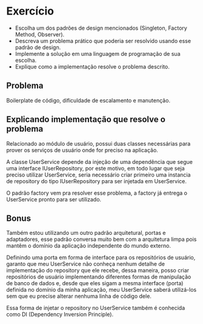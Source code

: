 # Exercício

- Escolha um dos padrões de design mencionados (Singleton, Factory Method, Observer).
- Descreva um problema prático que poderia ser resolvido usando esse padrão de design.
- Implemente a solução em uma linguagem de programação de sua escolha.
- Explique como a implementação resolve o problema descrito.

## Problema
Boilerplate de código, dificuldade de escalamento e manutenção.

## Explicando implementação que resolve o problema
Relacionado ao módulo de usuário, possui duas classes necessárias para prover os serviços de usuário onde for preciso na aplicação.

A classe UserService depende da injeção de uma dependência que segue uma interface IUserRepository, por este motivo, em todo lugar que seja preciso utilizar UserService, seria necessário criar primeiro uma instancia de repository do tipo IUserRepository para ser injetada em UserService. 

O padrão factory vem pra resolver esse problema, a factory já entrega o UserService pronto para ser utilizado. <br/>

## Bonus
Também estou utilizando um outro padrão arquitetural, portas e adaptadores, esse padrão conversa muito bem com a arquitetura limpa pois mantêm o domínio da aplicação independente do mundo externo. 

Definindo uma porta em forma de interface para os repositórios de usuário, garanto que meu UserService não conheça nenhum detalhe de implementação do repository que ele recebe, dessa maneira, posso criar repositórios de usuário implementando diferentes formas de manipulação de banco de dados e, desde que eles sigam a mesma interface (porta) definida no domínio da minha aplicação, meu UserService saberá utilizá-los sem que eu precise alterar nenhuma linha de código dele.

Essa forma de injetar o repository no UserService também é conhecida como DI (Dependency Inversion Principle).


